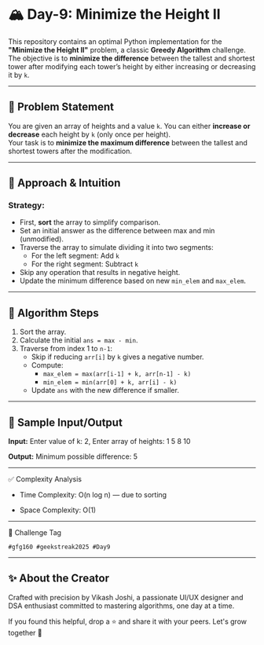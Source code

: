 # 🏔️ Day-9: Minimize the Height II

This repository contains an optimal Python implementation for the **"Minimize the Height II"** problem, a classic **Greedy Algorithm** challenge. The objective is to **minimize the difference** between the tallest and shortest tower after modifying each tower’s height by either increasing or decreasing it by `k`.

---

## 📌 Problem Statement

You are given an array of heights and a value `k`. You can either **increase or decrease** each height by `k` (only once per height).  
Your task is to **minimize the maximum difference** between the tallest and shortest towers after the modification.

---

## 🧠 Approach & Intuition

### Strategy:
- First, **sort** the array to simplify comparison.
- Set an initial answer as the difference between max and min (unmodified).
- Traverse the array to simulate dividing it into two segments:
  - For the left segment: Add `k`
  - For the right segment: Subtract `k`
- Skip any operation that results in negative height.
- Update the minimum difference based on new `min_elem` and `max_elem`.

---

## 🔄 Algorithm Steps

1. Sort the array.
2. Calculate the initial `ans = max - min`.
3. Traverse from index 1 to `n-1`:
   - Skip if reducing `arr[i]` by `k` gives a negative number.
   - Compute:
     - `max_elem = max(arr[i-1] + k, arr[n-1] - k)`
     - `min_elem = min(arr[0] + k, arr[i] - k)`
   - Update `ans` with the new difference if smaller.

---

## 🧪 Sample Input/Output

**Input:**
Enter value of k: 2, 
Enter array of heights: 1 5 8 10

**Output:**
Minimum possible difference: 5

---
✅ Complexity Analysis
- Time Complexity: O(n log n) — due to sorting

- Space Complexity: O(1)

---

📅 Challenge Tag
```
#gfg160 #geekstreak2025 #Day9
```
---
## ✨ About the Creator
Crafted with precision by Vikash Joshi, a passionate UI/UX designer and DSA enthusiast committed to mastering algorithms, one day at a time.

If you found this helpful, drop a ⭐️ and share it with your peers. Let's grow together 🚀
